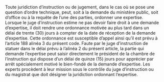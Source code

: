 Toute juridiction d’instruction ou de jugement, dans le cas où se pose une question d’ordre technique, peut, soit à la demande du ministère public, soit d’office ou à la requête de l’une des parties, ordonner une expertise.
Lorsque le juge d’instruction estime ne pas devoir faire droit à une demande d’expertise, il doit rendre une ordonnance motivée au plus tard dans un délai de trente (30) jours à compter de la date de réception de la demande d’expertise.
Cette ordonnance est susceptible d’appel ainsi qu’il est prévu à l’article 188 alinéa 3 du présent code.
Faute par le juge d’instruction de statuer dans le délai prévu à l’alinéa 2 du présent article, la partie qui demande l’expertise peut saisir directement le président de la chambre de l’instruction qui dispose d’un délai de quinze (15) jours pour apprécier par arrêt spécialement motivé le bien-fondé de la demande d’expertise.
Les experts procèdent à leur mission sous le contrôle du juge d’instruction ou du magistrat que doit désigner la juridiction ordonnant l’expertise.
